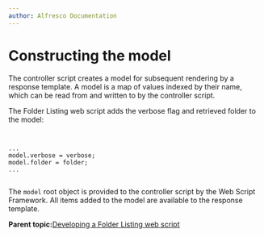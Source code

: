 ```yaml
---
author: Alfresco Documentation
---
```


# Constructing the model

The controller script creates a model for subsequent rendering by a response template. A model is a map of values indexed by their name, which can be read from and written to by the controller script.

The Folder Listing web script adds the verbose flag and retrieved folder to the model:

```


...
model.verbose = verbose;
model.folder = folder;
...


```

The `model` root object is provided to the controller script by the Web Script Framework. All items added to the model are available to the response template.

**Parent topic:**[Developing a Folder Listing web script](../concepts/ws-folderListing-intro.md)

